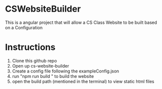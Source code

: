 # CSWebsiteBuilder
This is a angular project that will allow a CS Class Website to be built based on a Configuration

# Instructions
1. Clone this github repo
2. Open up cs-website-builder
2. Create a config file following the exampleConfig.json
4. run "npm run build <config file path>" to build the website
5. open the build path (mentioned in the terminal) to view static html files

